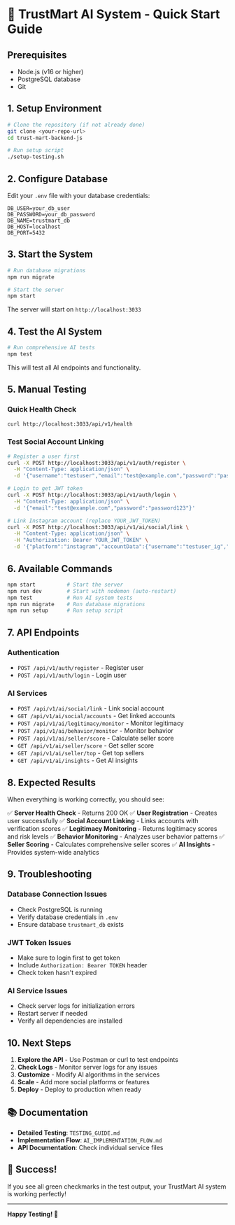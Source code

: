 # 🚀 TrustMart AI System - Quick Start Guide

## **Prerequisites**
- Node.js (v16 or higher)
- PostgreSQL database
- Git

## **1. Setup Environment**

```bash
# Clone the repository (if not already done)
git clone <your-repo-url>
cd trust-mart-backend-js

# Run setup script
./setup-testing.sh
```

## **2. Configure Database**

Edit your `.env` file with your database credentials:

```env
DB_USER=your_db_user
DB_PASSWORD=your_db_password
DB_NAME=trustmart_db
DB_HOST=localhost
DB_PORT=5432
```

## **3. Start the System**

```bash
# Run database migrations
npm run migrate

# Start the server
npm start
```

The server will start on `http://localhost:3033`

## **4. Test the AI System**

```bash
# Run comprehensive AI tests
npm test
```

This will test all AI endpoints and functionality.

## **5. Manual Testing**

### **Quick Health Check**
```bash
curl http://localhost:3033/api/v1/health
```

### **Test Social Account Linking**
```bash
# Register a user first
curl -X POST http://localhost:3033/api/v1/auth/register \
  -H "Content-Type: application/json" \
  -d '{"username":"testuser","email":"test@example.com","password":"password123"}'

# Login to get JWT token
curl -X POST http://localhost:3033/api/v1/auth/login \
  -H "Content-Type: application/json" \
  -d '{"email":"test@example.com","password":"password123"}'

# Link Instagram account (replace YOUR_JWT_TOKEN)
curl -X POST http://localhost:3033/api/v1/ai/social/link \
  -H "Content-Type: application/json" \
  -H "Authorization: Bearer YOUR_JWT_TOKEN" \
  -d '{"platform":"instagram","accountData":{"username":"testuser_ig","id":"ig_123"}}'
```

## **6. Available Commands**

```bash
npm start          # Start the server
npm run dev        # Start with nodemon (auto-restart)
npm test           # Run AI system tests
npm run migrate    # Run database migrations
npm run setup      # Run setup script
```

## **7. API Endpoints**

### **Authentication**
- `POST /api/v1/auth/register` - Register user
- `POST /api/v1/auth/login` - Login user

### **AI Services**
- `POST /api/v1/ai/social/link` - Link social account
- `GET /api/v1/ai/social/accounts` - Get linked accounts
- `POST /api/v1/ai/legitimacy/monitor` - Monitor legitimacy
- `POST /api/v1/ai/behavior/monitor` - Monitor behavior
- `POST /api/v1/ai/seller/score` - Calculate seller score
- `GET /api/v1/ai/seller/score` - Get seller score
- `GET /api/v1/ai/seller/top` - Get top sellers
- `GET /api/v1/ai/insights` - Get AI insights

## **8. Expected Results**

When everything is working correctly, you should see:

✅ **Server Health Check** - Returns 200 OK
✅ **User Registration** - Creates user successfully
✅ **Social Account Linking** - Links accounts with verification scores
✅ **Legitimacy Monitoring** - Returns legitimacy scores and risk levels
✅ **Behavior Monitoring** - Analyzes user behavior patterns
✅ **Seller Scoring** - Calculates comprehensive seller scores
✅ **AI Insights** - Provides system-wide analytics

## **9. Troubleshooting**

### **Database Connection Issues**
- Check PostgreSQL is running
- Verify database credentials in `.env`
- Ensure database `trustmart_db` exists

### **JWT Token Issues**
- Make sure to login first to get token
- Include `Authorization: Bearer TOKEN` header
- Check token hasn't expired

### **AI Service Issues**
- Check server logs for initialization errors
- Restart server if needed
- Verify all dependencies are installed

## **10. Next Steps**

1. **Explore the API** - Use Postman or curl to test endpoints
2. **Check Logs** - Monitor server logs for any issues
3. **Customize** - Modify AI algorithms in the services
4. **Scale** - Add more social platforms or features
5. **Deploy** - Deploy to production when ready

## **📚 Documentation**

- **Detailed Testing**: `TESTING_GUIDE.md`
- **Implementation Flow**: `AI_IMPLEMENTATION_FLOW.md`
- **API Documentation**: Check individual service files

## **🎉 Success!**

If you see all green checkmarks in the test output, your TrustMart AI system is working perfectly!

---

**Happy Testing! 🚀**
